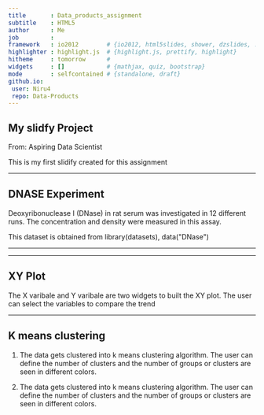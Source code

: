 ```yaml
---
title       : Data_products_assignment
subtitle    : HTML5
author      : Me
job         : 
framework   : io2012        # {io2012, html5slides, shower, dzslides, ...}
highlighter : highlight.js  # {highlight.js, prettify, highlight}
hitheme     : tomorrow      # 
widgets     : []            # {mathjax, quiz, bootstrap}
mode        : selfcontained # {standalone, draft}
github.io:
 user: Niru4
 repo: Data-Products
---
```


## My slidfy Project

From: Aspiring Data Scientist

This is my first slidify created for this assignment


--- 
## DNASE Experiment


Deoxyribonuclease I (DNase)  in rat serum was investigated in 12 different runs.  The concentration and density were measured in this assay. 

This dataset is obtained from library(datasets), data("DNase")


--- 
  
---
## XY Plot

The X varibale and Y varibale are two widgets to built the XY plot.  The user can select the variables to compare the trend 

---
## K means clustering

1. The data gets clustered into k means clustering algorithm.  The user can define the number of clusters and the number of groups or clusters are seen in different colors.

2. The data gets clustered into k means clustering algorithm.  The user can define the number of clusters and the number of groups or clusters are seen in different colors.
